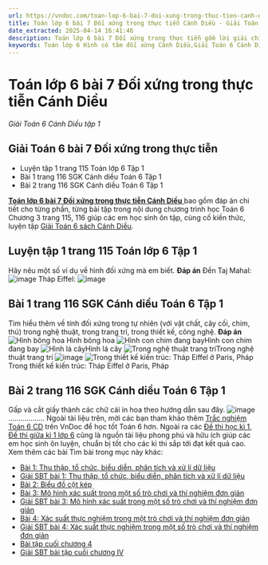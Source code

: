 ```yaml
---
url: https://vndoc.com/toan-lop-6-bai-7-doi-xung-trong-thuc-tien-canh-dieu-308259
title: Toán lớp 6 bài 7 Đối xứng trong thực tiễn Cánh Diều - Giải Toán 6 Cánh Diều tập 1 - VnDoc.com
date_extracted: 2025-04-14 16:41:46
description: Toán lớp 6 bài 7 Đối xứng trong thực tiễn gồm lời giải chi tiết cho từng bài tập cho các em học sinh tham khảo luyện Giải Toán 6 Cánh Diều tập 1.
keywords: Toán lớp 6 Hình có tâm đối xứng Cánh Diều,Giải Toán 6 Cánh Diều chương 3 bài 7,toán lớp 6 cánh diều hình học,toán 6,toán lớp 6,giải toán lớp 6,giải toán 6,toán lớp 6 cánh diều,toán 6 cánh diều bài Đối xứng trong thực tiễn,giải toán 6 tập 1 cánh diều,giải toán lớp 6 cánh diều,giải toán 6 cánh diều,sách cánh diều lớp 6,Đối xứng trong thực tiễn Cánh Diều,Toán lớp 6 trang 115 cánh diều
---
```


# Toán lớp 6 bài 7 Đối xứng trong thực tiễn Cánh Diều
 _Giải Toán 6 Cánh Diều tập 1_
## Giải Toán 6 bài 7 Đối xứng trong thực tiễn
  * Luyện tập 1 trang 115 Toán lớp 6 Tập 1
  * Bài 1 trang 116 SGK Cánh diều Toán 6 Tập 1
  * Bài 2 trang 116 SGK Cánh diều Toán 6 Tập 1

[**Toán lớp 6 bài 7 Đối xứng trong thực tiễn Cánh Diều** ](<https://vndoc.com/toan-lop-6-bai-7-doi-xung-trong-thuc-tien-canh-dieu-308259>)bao gồm đáp án chi tiết cho từng phần, từng bài tập trong nội dung chương trình học Toán 6 Chương 3 trang 115, 116 giúp các em học sinh ôn tập, củng cố kiến thức, luyện tập [Giải Toán 6 sách Cánh Diều](<https://vndoc.com/toan-lop-6-sach-canh-dieu>).
## **Luyện tập 1 trang 115 Toán lớp 6 Tập 1**
Hãy nêu một số ví dụ về hình đối xứng mà em biết.
**Đáp án**
Đền Taj Mahal:
![image](https://i.vdoc.vn/data/image/2023/10/31/1-32.jpg)
Tháp Eiffel:
![image](https://i.vdoc.vn/data/image/2023/10/31/1-33.jpg)
## Bài 1 trang 116 SGK Cánh diều Toán 6 Tập 1
Tìm hiểu thêm về tính đối xứng trong tự nhiên \(với vật chất, cây cối, chim, thú\) trong nghệ thuật, trong trang trí, trong thiết kế, công nghệ.
**Đáp án**
![Hình bông hoa](https://i.vdoc.vn/data/image/2023/10/31/Toan-6-bai-7-1.png) Hình bông hoa
![Hình con chim đang bay](https://i.vdoc.vn/data/image/2023/10/31/Toan-6-bai-7-2.png)Hình con chim đang bay
![Hình lá cây](https://i.vdoc.vn/data/image/2023/10/31/Toan-6-bai-7-3.png)Hình lá cây
![Trong nghệ thuật trang trí](https://i.vdoc.vn/data/image/2023/10/31/Toan-6-bai-7-4.png)Trong nghệ thuật trang trí
![image](https://i.vdoc.vn/data/image/2023/10/31/Toan-6-bai-7-5.png)
![Trong thiết kế kiến trúc: Tháp Eiffel ở Paris, Pháp](https://i.vdoc.vn/data/image/2023/10/31/Toan-6-bai-7-6.png)Trong thiết kế kiến trúc: Tháp Eiffel ở Paris, Pháp
## Bài 2 trang 116 SGK Cánh diều Toán 6 Tập 1
Gấp và cắt giấy thành các chữ cái in hoa theo hướng dẫn sau đây.
![image](https://i.vdoc.vn/data/image/2023/10/31/Toan-6-bai7.png)
..................
Ngoài tài liệu trên, mời các bạn tham khảo thêm [Trắc nghiệm Toán 6 CD](<https://vndoc.com/trac-nghiem-toan-6-cd> "Trắc nghiệm Toán 6 KNTT") trên VnDoc để học tốt Toán 6 hơn. Ngoài ra các [Đề thi học kì 1,](<https://vndoc.com/de-thi-hoc-ki-1-lop6>) [Đề thi giữa kì 1 lớp 6](<https://vndoc.com/de-thi-giua-ki-1-lop6>) cũng là nguồn tài liệu phong phú và hữu ích giúp các em học sinh ôn luyện, chuẩn bị tốt cho các kì thi sắp tới đạt kết quả cao.
Xem thêm các bài Tìm bài trong mục này khác:
  * [Bài 1: Thu thập, tổ chức, biểu diễn, phân tích và xử lí dữ liệu](</toan-lop-6-bai-1-thu-thap-to-chuc-bieu-dien-phan-tich-va-xu-li-du-lieu-248780>)
  * [Giải SBT bài 1: Thu thập, tổ chức, biểu diễn, phân tích và xử lí dữ liệu](</giai-sbt-toan-6-canh-dieu-bai-1-301804>)
  * [Bài 2: Biểu đồ cột kép](</toan-lop-6-bai-2-bieu-do-cot-kep-248784>)
  * [Bài 3: Mô hình xác suất trong một số trò chơi và thí nghiệm đơn giản](</toan-lop-6-bai-3-mo-hinh-xac-suat-trong-mot-so-tro-choi-va-thi-nghiem-don-gian-248785>)
  * [Giải SBT bài 3: Mô hình xác suất trong một số trò chơi và thí nghiệm đơn giản](</giai-sbt-toan-6-canh-dieu-bai-3-301805>)
  * [Bài 4: Xác suất thực nghiệm trong một trò chơi và thí nghiệm đơn giản](</toan-lop-6-bai-4-xac-suat-thuc-nghiem-trong-mot-tro-choi-va-thi-nghiem-don-gian-249073>)
  * [Giải SBT bài 4: Xác suất thực nghiệm trong một số trò chơi và thí nghiệm đơn giản](</giai-sbt-toan-6-canh-dieu-bai-4-301810>)
  * [Bài tập cuối chương 4](</toan-lop-6-bai-tap-cuoi-chuong-4-canh-dieu-249075>)
  * [Giải SBT bài tập cuối chương IV](</giai-sbt-toan-6-canh-dieu-bai-tap-cuoi-chuong-iv-301817>)

